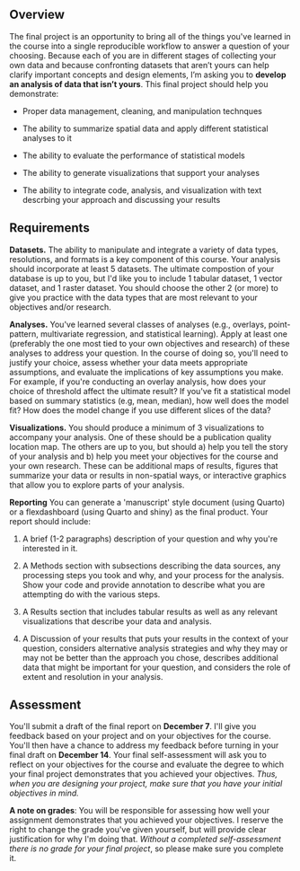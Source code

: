 ## Overview

The final project is an opportunity to bring all of the things you've learned in the course into a single reproducible workflow to answer a question of your choosing. Because each of you are in different stages of collecting your own data and because confronting datasets that aren’t yours can help clarify important concepts and design elements, I’m asking you to **develop an analysis of data that isn’t yours**. This final project should help you demonstrate:

* Proper data management, cleaning, and manipulation technques

* The ability to summarize spatial data and apply different statistical analyses to it

* The ability to evaluate the performance of statistical models

* The ability to generate visualizations that support your analyses

* The ability to integrate code, analysis, and visualization with text descrbing your approach and discussing your results

## Requirements

**Datasets.** The ability to manipulate and integrate a variety of data types, resolutions, and formats is a key component of this course. Your analysis should incorporate at least 5 datasets. The ultimate compostion of your database is up to you, but I'd like you to include 1 tabular dataset, 1 vector dataset, and 1 raster dataset. You should choose the other 2 (or more) to give you practice with the data types that are most relevant to your objectives and/or research.

**Analyses.** You've learned several classes of analyses (e.g., overlays, point-pattern, multivariate regression, and statistical learning). Apply at least one (preferably the one most tied to your own objectives and research) of these analyses to address your question. In the course of doing so, you'll need to justify your choice, assess whether your data meets appropriate assumptions, and evaluate the implications of key assumptions you make. For example, if you're conducting an overlay analysis, how does your choice of threshold affect the ultimate result? If you've fit a statistical model based on summary statistics (e.g, mean, median), how well does the model fit? How does the model change if you use different slices of the data?

**Visualizations.** You should produce a minimum of 3 visualizations to accompany your analysis. One of these should be a publication quality location map. The others are up to you, but should a) help you tell the story of your analysis and b) help you meet your objectives for the course and your own research. These can be additional maps of results, figures that summarize your data or results in non-spatial ways, or interactive graphics that allow you to explore parts of your analysis. 

**Reporting**
You can generate a 'manuscript' style document (using Quarto) or a flexdashboard (using Quarto and shiny) as the final product. Your report should include:

1. A brief (1-2 paragraphs) description of your question and why you're interested in it.

2. A Methods section with subsections describing the data sources, any processing steps you took and why, and your process for the analysis. Show your code and provide annotation to describe what you are attempting do with the various steps.

3. A Results section that includes tabular results as well as any relevant visualizations that describe your data and analysis.

4. A Discussion of your results that puts your results in the context of your question, considers alternative analysis strategies and why they may or may not be better than the approach you chose, describes additional data that might be important for your question, and considers the role of extent and resolution in your analysis.

## Assessment

You'll submit a draft of the final report on **December 7**. I'll give you feedback based on your project and on your objectives for the course. You'll then have a chance to address my feedback before turning in your final draft on **December 14**. Your final self-assessment will ask you to reflect on your objectives for the course and evaluate the degree to which your final project demonstrates that you achieved your objectives. *Thus, when you are designing your project, make sure that you have your initial objectives in mind.*


**A note on grades**: You will be responsible for assessing how well your assignment demonstrates that you achieved your objectives. I reserve the right to change the grade you've given yourself, but will provide clear justification for why I'm doing that. _Without a completed self-assessment there is no grade for your final project_, so please make sure you complete it.
